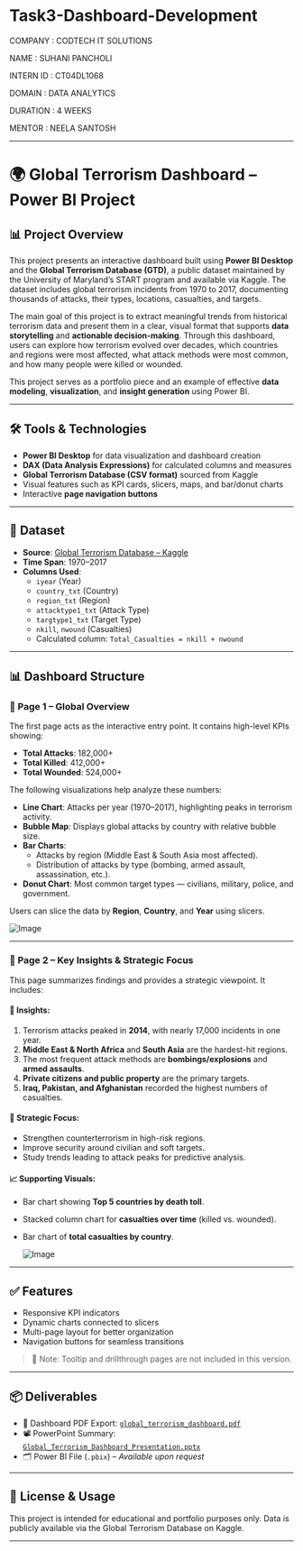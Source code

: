 # Task3-Dashboard-Development
COMPANY : CODTECH IT SOLUTIONS

NAME : SUHANI PANCHOLI

INTERN ID : CT04DL1068

DOMAIN : DATA ANALYTICS

DURATION : 4 WEEKS

MENTOR : NEELA SANTOSH

---

# 🌍 Global Terrorism Dashboard – Power BI Project

## 📊 Project Overview

This project presents an interactive dashboard built using **Power BI Desktop** and the **Global Terrorism Database (GTD)**, a public dataset maintained by the University of Maryland’s START program and available via Kaggle. The dataset includes global terrorism incidents from 1970 to 2017, documenting thousands of attacks, their types, locations, casualties, and targets.

The main goal of this project is to extract meaningful trends from historical terrorism data and present them in a clear, visual format that supports **data storytelling** and **actionable decision-making**. Through this dashboard, users can explore how terrorism evolved over decades, which countries and regions were most affected, what attack methods were most common, and how many people were killed or wounded.

This project serves as a portfolio piece and an example of effective **data modeling**, **visualization**, and **insight generation** using Power BI.

---

## 🛠️ Tools & Technologies

- **Power BI Desktop** for data visualization and dashboard creation
- **DAX (Data Analysis Expressions)** for calculated columns and measures
- **Global Terrorism Database (CSV format)** sourced from Kaggle
- Visual features such as KPI cards, slicers, maps, and bar/donut charts
- Interactive **page navigation buttons**

---

## 📁 Dataset

- **Source**: [Global Terrorism Database – Kaggle](https://www.kaggle.com/datasets/START-UMD/gtd)
- **Time Span**: 1970–2017
- **Columns Used**:
  - `iyear` (Year)
  - `country_txt` (Country)
  - `region_txt` (Region)
  - `attacktype1_txt` (Attack Type)
  - `targtype1_txt` (Target Type)
  - `nkill`, `nwound` (Casualties)
  - Calculated column: `Total_Casualties = nkill + nwound`

---

## 📊 Dashboard Structure

### 🔹 Page 1 – Global Overview

The first page acts as the interactive entry point. It contains high-level KPIs showing:
- **Total Attacks**: 182,000+
- **Total Killed**: 412,000+
- **Total Wounded**: 524,000+

The following visualizations help analyze these numbers:
- **Line Chart**: Attacks per year (1970–2017), highlighting peaks in terrorism activity.
- **Bubble Map**: Displays global attacks by country with relative bubble size.
- **Bar Charts**: 
  - Attacks by region (Middle East & South Asia most affected).
  - Distribution of attacks by type (bombing, armed assault, assassination, etc.).
- **Donut Chart**: Most common target types — civilians, military, police, and government.

Users can slice the data by **Region**, **Country**, and **Year** using slicers.

   ![Image](https://github.com/user-attachments/assets/31b9242b-2e66-4dd6-8a27-995126f208fe)

---

### 🔹 Page 2 – Key Insights & Strategic Focus

This page summarizes findings and provides a strategic viewpoint. It includes:

#### 📌 Insights:
1. Terrorism attacks peaked in **2014**, with nearly 17,000 incidents in one year.
2. **Middle East & North Africa** and **South Asia** are the hardest-hit regions.
3. The most frequent attack methods are **bombings/explosions** and **armed assaults**.
4. **Private citizens and public property** are the primary targets.
5. **Iraq, Pakistan, and Afghanistan** recorded the highest numbers of casualties.

#### 🎯 Strategic Focus:
- Strengthen counterterrorism in high-risk regions.
- Improve security around civilian and soft targets.
- Study trends leading to attack peaks for predictive analysis.

#### 📈 Supporting Visuals:
- Bar chart showing **Top 5 countries by death toll**.
- Stacked column chart for **casualties over time** (killed vs. wounded).
- Bar chart of **total casualties by country**.

     ![Image](https://github.com/user-attachments/assets/62fce5b7-f157-4d56-9391-2d3fe7ca2a04)

---

## ✅ Features

- Responsive KPI indicators
- Dynamic charts connected to slicers
- Multi-page layout for better organization
- Navigation buttons for seamless transitions

> 📝 Note: Tooltip and drillthrough pages are not included in this version.

---

## 📦 Deliverables

- 📄 Dashboard PDF Export: [`global_terrorism_dashboard.pdf`](./global_terrorism_dashboard.pdf)
- 📽️ PowerPoint Summary: [`Global_Terrorism_Dashboard_Presentation.pptx`](./Global_Terrorism_Dashboard_Presentation.pptx)
- 🗂️ Power BI File (`.pbix`) – *Available upon request*

---

## 📌 License & Usage

This project is intended for educational and portfolio purposes only. Data is publicly available via the Global Terrorism Database on Kaggle.

---

